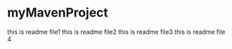 # myMavenProject
this is readme file1
this is readme file2
this is readme file3
this is readme file 4
